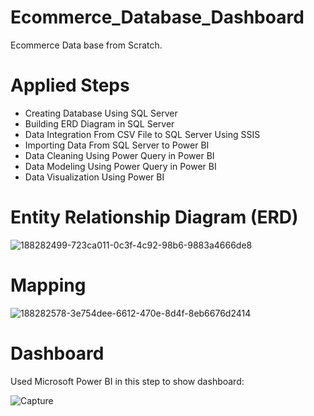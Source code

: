 # Ecommerce_Database_Dashboard
Ecommerce Data base from Scratch.

# Applied Steps
- Creating Database Using SQL Server 
- Building ERD Diagram in SQL Server
- Data Integration From CSV File to SQL Server Using SSIS
- Importing Data From SQL Server to Power BI 
- Data Cleaning Using Power Query in Power BI
- Data Modeling Using Power Query in Power BI
- Data Visualization Using Power BI 

# Entity Relationship Diagram (ERD)

![188282499-723ca011-0c3f-4c92-98b6-9883a4666de8](https://user-images.githubusercontent.com/107445451/194135504-c71ef2ba-0c8a-4aed-a559-9dc2f10afb4d.png)

# Mapping

![188282578-3e754dee-6612-470e-8d4f-8eb6676d2414](https://user-images.githubusercontent.com/107445451/194135526-1f40fab8-6f24-4abf-bfb7-45fa652b5f40.jpg)

# Dashboard
Used Microsoft Power BI in this step to show dashboard:

![Capture](https://user-images.githubusercontent.com/107445451/194135672-09024996-9fc4-4721-8e34-c4cc3fd03f36.PNG)

